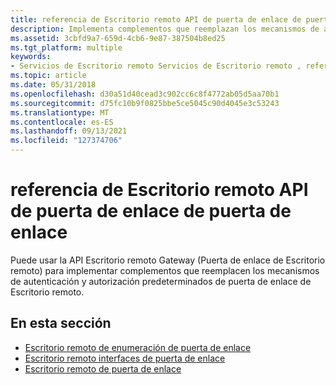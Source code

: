 ```yaml
---
title: referencia de Escritorio remoto API de puerta de enlace de puerta de enlace
description: Implementa complementos que reemplazan los mecanismos de autenticación y autorización predeterminados de Escritorio remoto gateway (puerta de enlace de Escritorio remoto).
ms.assetid: 3cbfd9a7-659d-4cb6-9e87-387504b8ed25
ms.tgt_platform: multiple
keywords:
- Servicios de Escritorio remoto Servicios de Escritorio remoto , referencia Escritorio remoto API de puerta de enlace
ms.topic: article
ms.date: 05/31/2018
ms.openlocfilehash: d30a51d40cead3c902cc6c8f4772ab05d5aa70b1
ms.sourcegitcommit: d75fc10b9f0825bbe5ce5045c90d4045e3c53243
ms.translationtype: MT
ms.contentlocale: es-ES
ms.lasthandoff: 09/13/2021
ms.locfileid: "127374706"
---
```

# <a name="remote-desktop-gateway-api-reference"></a>referencia de Escritorio remoto API de puerta de enlace de puerta de enlace

Puede usar la API Escritorio remoto Gateway (Puerta de enlace de Escritorio remoto) para implementar complementos que reemplacen los mecanismos de autenticación y autorización predeterminados de puerta de enlace de Escritorio remoto.

## <a name="in-this-section"></a>En esta sección

-   [Escritorio remoto de enumeración de puerta de enlace](remote-desktop-gateway-enumeration-types.md)
-   [Escritorio remoto interfaces de puerta de enlace](remote-desktop-gateway-interfaces.md)
-   [Escritorio remoto de puerta de enlace](remote-desktop-gateway-structures.md)

 

 




